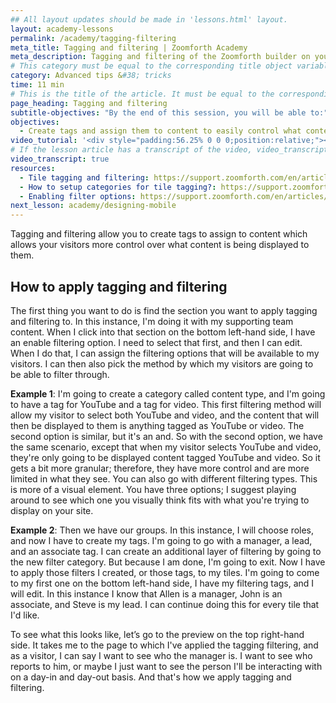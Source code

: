 ```yaml
---
## All layout updates should be made in 'lessons.html' layout.
layout: academy-lessons
permalink: /academy/tagging-filtering
meta_title: Tagging and filtering | Zoomforth Academy
meta_description: Tagging and filtering of the Zoomforth builder on your website
# This category must be equal to the corresponding title object variable in the file _data/academy
category: Advanced tips &#38; tricks
time: 11 min
# This is the title of the article. It must be equal to the corresponding title object variable in the file _data/academy
page_heading: Tagging and filtering
subtitle-objectives: "By the end of this session, you will be able to:"
objectives:
  - Create tags and assign them to content to easily control what content is displayed
video_tutorial: '<div style="padding:56.25% 0 0 0;position:relative;"><iframe src="https://player.vimeo.com/video/936216592?badge=0&amp;autopause=0&amp;player_id=0&amp;app_id=58479" frameborder="0" allow="autoplay; fullscreen; picture-in-picture; clipboard-write" style="position:absolute;top:0;left:0;width:100%;height:100%;" title="Tagging and filtering"></iframe></div><script src="https://player.vimeo.com/api/player.js"></script>'
# If the lesson article has a transcript of the video, video_transcript must be set to "true".
video_transcript: true
resources:
  - Tile tagging and filtering: https://support.zoomforth.com/en/articles/4729221-tile-tagging-and-filtering
  - How to setup categories for tile tagging?: https://support.zoomforth.com/en/articles/4734588-how-to-setup-categories-for-tile-tagging
  - Enabling filter options: https://support.zoomforth.com/en/articles/4738942-enabling-filter-options
next_lesson: academy/designing-mobile
---
```

Tagging and filtering allow you to create tags to assign to content which allows your visitors more control over what content is being displayed to them.

## How to apply tagging and filtering

The first thing you want to do is find the section you want to apply tagging and filtering to. In this instance, I'm doing it with my supporting team content. When I click into that section on the bottom left-hand side, I have an enable filtering option. I need to select that first, and then I can edit. When I do that, I can assign the filtering options that will be available to my visitors. I can then also pick the method by which my visitors are going to be able to filter through.

**Example 1**:  I'm going to create a category called content type, and I'm going to have a tag for YouTube and a tag for video. This first filtering method will allow my visitor to select both YouTube and video, and the content that will then be displayed to them is anything tagged as YouTube or video. The second option is similar, but it's an and. So with the second option, we have the same scenario, except that when my visitor selects YouTube and video, they're only going to be displayed content tagged YouTube and video. So it gets a bit more granular; therefore, they have more control and are more limited in what they see. You can also go with different filtering types. This is more of a visual element. You have three options; I suggest playing around to see which one you visually think fits with what you're trying to display on your site.

**Example 2**: Then we have our groups. In this instance, I will choose roles, and now I have to create my tags. I'm going to go with a manager, a lead, and an associate tag. I can create an additional layer of filtering by going to the new filter category. But because I am done, I'm going to exit. Now I have to apply those filters I created, or those tags, to my tiles. I'm going to come to my first one on the bottom left-hand side, I have my filtering tags, and I will edit. In this instance I know that Allen is a manager, John is an associate, and Steve is my lead. I can continue doing this for every tile that I'd like.

To see what this looks like, let’s go to the preview on the top right-hand side. It takes me to the page to which I've applied the tagging filtering, and as a visitor, I can say I want to see who the manager is. I want to see who reports to him, or maybe I just want to see the person I'll be interacting with on a day-in and day-out basis. And that's how we apply tagging and filtering.
